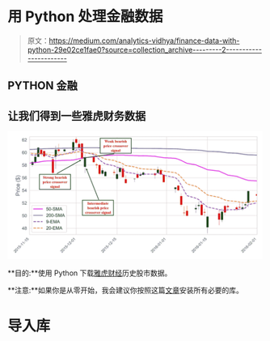 # 用 Python 处理金融数据

> 原文：<https://medium.com/analytics-vidhya/finance-data-with-python-29e02ce1fae0?source=collection_archive---------2----------------------->

## PYTHON 金融

## 让我们得到一些雅虎财务数据

![](img/48e670f38cb71801017f2c9229fa7a4a.png)

**目的:**使用 Python 下载[雅虎财经](https://finance.yahoo.com/)历史股市数据。

**注意:**如果你是从零开始，我会建议你按照这篇[文章](https://towardsdatascience.com/installing-keras-tensorflow-using-anaconda-for-machine-learning-44ab28ff39cb)安装所有必要的库。

# 导入库